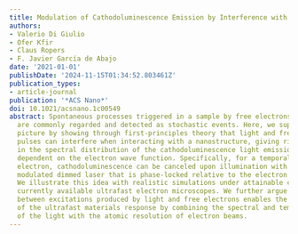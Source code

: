 ```yaml
---
title: Modulation of Cathodoluminescence Emission by Interference with External Light
authors:
- Valerio Di Giulio
- Ofer Kfir
- Claus Ropers
- F. Javier García de Abajo
date: '2021-01-01'
publishDate: '2024-11-15T01:34:52.803461Z'
publication_types:
- article-journal
publication: '*ACS Nano*'
doi: 10.1021/acsnano.1c00549
abstract: Spontaneous processes triggered in a sample by free electrons, such as cathodoluminescence,
  are commonly regarded and detected as stochastic events. Here, we supplement this
  picture by showing through first-principles theory that light and free-electron
  pulses can interfere when interacting with a nanostructure, giving rise to a modulation
  in the spectral distribution of the cathodoluminescence light emission that is strongly
  dependent on the electron wave function. Specifically, for a temporally focused
  electron, cathodoluminescence can be canceled upon illumination with a spectrally
  modulated dimmed laser that is phase-locked relative to the electron density profile.
  We illustrate this idea with realistic simulations under attainable conditions in
  currently available ultrafast electron microscopes. We further argue that the interference
  between excitations produced by light and free electrons enables the manipulation
  of the ultrafast materials response by combining the spectral and temporal selectivity
  of the light with the atomic resolution of electron beams.
---
```

